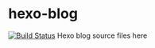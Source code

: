 # hexo-blog
[![Build Status](https://travis-ci.com/miyunda/hexo-blog.svg?branch=blog-src)](https://travis-ci.com/miyunda/hexo-blog)
Hexo blog source files here
